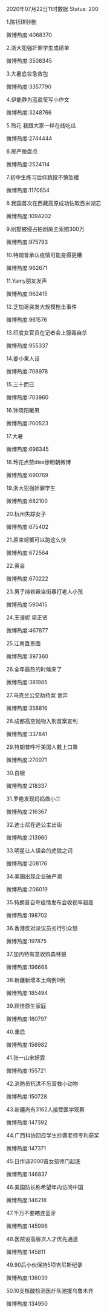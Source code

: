 2020年07月22日11时数据
Status: 200

1.陈钰琪秒删

微博热度:4068370

2.浙大犯强奸罪学生成绩单

微博热度:3508345

3.大暑底妆急救包

微博热度:3357790

4.伊能静为蓝盈莹写小作文

微博热度:3248766

5.玲花 我跟大家一样在线吃瓜

微博热度:2744444

6.房产微盘点

微博热度:2524114

7.初中生练习后仰跳投不慎坠楼

微博热度:1170654

8.我国首次在西藏高原成功钻取百米湖芯

微博热度:1094202

9.别墅被侵占拍剧房主索赔300万

微博热度:975793

10.特朗普承认疫情可能变得更糟

微博热度:962671

11.Yamy朋友发声

微博热度:962415

12.芝加哥突发大规模枪击事件

微博热度:961576

13.印度女官员在记者会上服毒自杀

微博热度:955337

14.姜小果人设

微博热度:708978

15.三十而已

微博热度:703960

16.钟晓阳暖男

微博热度:700523

17.大暑

微博热度:696345

18.玲花点赞diss徐明朝微博

微博热度:690769

19.浙大犯强奸罪学生

微博热度:682100

20.杭州失踪女子

微博热度:675402

21.原来螃蟹可以跑这么快

微博热度:672564

22.黄金

微博热度:670222

23.男子持铁锹当街暴打老人小孩

微博热度:590415

24.王漫妮 梁正贤

微博热度:467877

25.江南百景图

微博热度:397360

26.全年最热的时候来了

微博热度:381985

27.乌克兰公交劫持案 诡异

微博热度:358816

28.成都高空抛物入刑首案宣判

微博热度:337841

29.特朗普呼吁美国人戴上口罩

微博热度:270071

30.白银

微博热度:218337

31.罗艳发现妈妈做小三

微博热度:216367

32.迪士尼在逃公主出街

微博热度:213960

33.明星让人误会的虎狼之词

微博热度:208176

34.美国出现企业破产潮

微博热度:206019

35.特朗普自夸疫情发布会收视率超高

微博热度:198702

36.香港反对派议员劣行引众怒

微博热度:197875

37.加内特有意收购森林狼

微博热度:196668

38.新疆新增本土病例9例

微博热度:185494

39.顾佳原生家庭

微博热度:180797

40.重启

微博热度:156982

41.张一山宋妍霏

微博热度:155721

42.消防员抗洪不忘营救小动物

微博热度:150728

43.新疆尚有3162人接受医学观察

微博热度:147392

44.广西科协回应学生抄袭老师专利获奖

微博热度:147371

45.日作诗2000首女孩师门起底

微博热度:146837

46.美国防长称希望年内访问中国

微博热度:146218

47.千万不要瞎连蓝牙

微博热度:145996

48.医院设高层次人才优先通道

微博热度:145811

49.90后小伙保持5项吉尼斯纪录

微博热度:136039

50.10支核酸检测医疗队驰援乌鲁木齐

微博热度:134950

